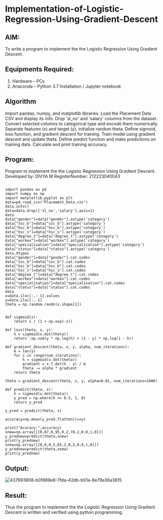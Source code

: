 # Implementation-of-Logistic-Regression-Using-Gradient-Descent

## AIM:
To write a program to implement the the Logistic Regression Using Gradient Descent.

## Equipments Required:
1. Hardware – PCs
2. Anaconda – Python 3.7 Installation / Jupyter notebook

## Algorithm
Import pandas, numpy, and matplotlib libraries.
Load the Placement Data CSV and display its info.
Drop 'sl_no' and 'salary' columns from the dataset.
Convert selected columns to categorical type and encode them numerically.
Separate features (x) and target (y), initialize random theta.
Define sigmoid, loss function, and gradient descent for training.
Train model using gradient descent and update theta.
Define predict function and make predictions on training data.
Calculate and print training accuracy.

## Program:

Program to implement the the Logistic Regression Using Gradient Descent.
Developed by: DIVYA M
RegisterNumber: 212223040043

```

import pandas as pd
import numpy as np
import matplotlib.pyplot as plt
data=pd.read_csv("Placement_Data.csv")
data.info()
data=data.drop(['sl_no','salary'],axis=1)
data
data["gender"]=data["gender"].astype('category')
data["ssc_b"]=data["ssc_b"].astype('category')
data["hsc_b"]=data["hsc_b"].astype('category')
data["hsc_s"]=data["hsc_s"].astype('category')
data["degree_t"]=data["degree_t"].astype('category')
data["workex"]=data["workex"].astype('category')
data["specialisation"]=data["specialisation"].astype('category')
data["status"]=data["status"].astype('category')
data.dtypes
data["gender"]=data["gender"].cat.codes
data["ssc_b"]=data["ssc_b"].cat.codes
data["hsc_b"]=data["hsc_b"].cat.codes
data["hsc_s"]=data["hsc_s"].cat.codes
data["degree_t"]=data["degree_t"].cat.codes
data["workex"]=data["workex"].cat.codes
data["specialisation"]=data["specialisation"].cat.codes
data["status"]=data["status"].cat.codes
data
x=data.iloc[:,:-1].values
y=data.iloc[:,-1]
theta = np.random.randn(x.shape[1])
    
    
def sigmoid(z):
    return 1 / (1 + np.exp(-z))
    
def loss(theta, x, y):
    h = sigmoid(x.dot(theta))
    return -np.sum(y * np.log(h) + (1 - y) * np.log(1 - h))
    
def gradient_descent(theta, x, y, alpha, num_iterations):
    m = len(y)
    for i in range(num_iterations):
        h = sigmoid(x.dot(theta))
        gradient = x.T.dot(h - y) / m
        theta -= alpha * gradient
    return theta  
    
theta = gradient_descent(theta, x, y, alpha=0.01, num_iterations=1000)
    
def predict(theta, x):
    h = sigmoid(x.dot(theta))
    y_pred = np.where(h >= 0.5, 1, 0)
    return y_pred
    
y_pred = predict(theta, x)
    
accuracy=np.mean(y_pred.flatten()==y)
    
print("Acuracy:",accuracy)
xnew=np.array([[0,87,0,95,0,2,78,2,0,0,1,0]])
y_prednew=predict(theta,xnew)
print(y_prednew)
xnew=np.array([[0,0,0,5,65,2,8,2,0,0,1,0]])
y_prednew=predict(theta,xnew)
print(y_prednew)
```

## Output:

![437693808-b0f889e8-7fda-42db-b01a-6e79a36a3815](https://github.com/user-attachments/assets/51800b89-f5c6-404c-8ff6-268738fb019e)


## Result:
Thus the program to implement the the Logistic Regression Using Gradient Descent is written and verified using python programming.

